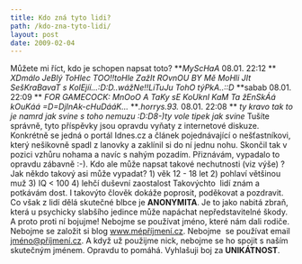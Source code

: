 ```yaml
---
title: Kdo zná tyto lidi?
path: /kdo-zna-tyto-lidi/
layout: post
date: 2009-02-04
---
```


Můžete mi říct, kdo je schopen napsat toto? **_MyScHaA_ 08.01. 22:12 ** _XDmálo JeBlý ToHlec TOO!!toHle ZažIt ROvnOU BY Mě MoHli JIt SešKraBavaT s KolEjíí...:D:D..wážNe!!LiTuJu TohO týPkA..::D_ **sabab 08.01. 22:09 ** _FOR GAMECOCK: MnOoO A TaKy sE KoUknI KaM Ta žEnSkÁá kOuKáá =D=DjInAk-cHuDááK..._ **_.horrys.93._ 08.01. 22:08 ** _ty kravo tak to je namrd jak svine s toho nemuzu :D:D8-)ty vole tipek jak svine_ Tušíte správně, tyto příspěvky jsou opravdu vyňaty z internetové diskuze. Konkrétně se jedná o portál Idnes.cz a článek pojednávající o nešťastníkovi, který nešikovně spadl z lanovky a zaklínil si do ní jednu nohu. Skončil tak v pozici vzhůru nohama a navíc s nahým pozadím. Přiznávám, vypadalo to opravdu zábavně :-). Kdo ale může napsat takové nechutnosti (viz výše) ? Jak někdo takový asi může vypadat? 1) věk 12 - 18 let 2) pohlaví většinou muž 3) IQ < 100 4) lehčí duševní zaostalost Takovýchto  lidí znám a potkávám dost. I takovýto člověk dokáže poprosit, poděkovat a pozdravit. Co však z lidí dělá skutečné blbce je **ANONYMITA**. Je to jako nabitá zbraň, která u psychicky slabšího jedince může napáchat nepředstavitelné škody. A proto proti ní bojujme! Nebojme se používat jméno, které nám dali rodiče. Nebojme se založit si blog www.mépříjmení.cz. Nebojme  se používat email jméno@příjmení.cz. A když už použijme nick, nebojme se ho spojit s naším skutečným jménem. Opravdu to pomáhá. Vyhlašuji boj za **UNIKÁTNOST**.
